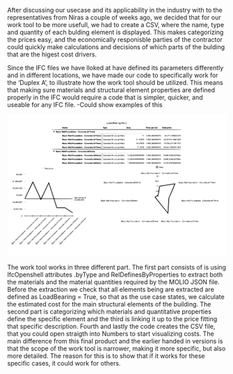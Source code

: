 After discussing our usecase and its applicability in the industry with to the representatives from Niras a couple of weeks ago, we decided that for our work tool to be more usefull, we had to create a CSV, where the name, type and quantity of each bulding element is displayed. This makes categorizing the prices easy, and the economically responisble parties of the contractor could quickly make calculations and decisions of which parts of the bulding that are the higest cost drivers.

Since the IFC files we have lloked at have defined its parameters differently and in different locations, we have made our code to specifically work for the ‘Duplex A’, to illustrate how the work tool should be utilized. This means that making sure materials and structural element properties are defined properly in the IFC would require a code that is  simpler, quicker, and useable for any IFC file.
    -Could show examples of this

![Alt text](Skjermbilde-2022-11-22-kl.-11.50.36.svg)

The work tool works in three different part. The first part  consists of is using IfcOpenshell attributes  .byType and RelDefinesByProperties to extract both the materials and the material quantities required by the MOLIO JSON file. Before the extraction we check that all elements being are extracted are defined as LoadBearing = True, so that as the use case states, we calculate the estimated cost for the main structural elements of the building. The second part is categorizing which materials and quantitative properties define the specific element and the third is linking it up to the price fitting that specific description. Fourth and lastly the code creates the CSV file, that you could open straigth into Numbers to start visualizing costs. 
The main difference from this final product and the earlier handed in versions is that the scope of the work tool is narrower, making it more specific, but also more detailed. The reason for this is to show that if it works for these specific cases, it could work for others. 



 